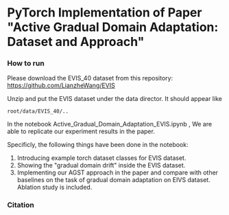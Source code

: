 # PyTorch Implementation of Paper "Active Gradual Domain Adaptation: Dataset and Approach"


### How to run

Please download the EVIS_40 dataset from this repository: https://github.com/LianzheWang/EVIS

Unzip and put the EVIS dataset under the data director. It should appear like 

```
root/data/EVIS_40/..
```

In the notebook Active_Gradual_Domain_Adaptation_EVIS.ipynb , We are able to replicate our experiment results in the paper.

Specificly, the following things have been done in the notebook:

1. Introducing example torch dataset classes for EVIS dataset.
2. Showing the "gradual domain drift" inside the EVIS dataset.
3. Implementing our AGST approach in the paper and compare with other baselines on the task of gradual domain adaptation on EIVS dataset. Ablation study is included.


### Citation
